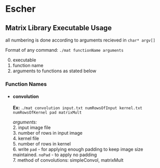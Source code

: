 # Escher

## Matrix Library Executable Usage
all numbering is done according to arguments recieved in `char* argv[]`

Format of any command:
`./mat functionName arguments`

0. executable
1. function name
2. arguments to functions as stated below

### Function Names
- #### convolution   
    **Ex:** `./mat convolution input.txt numRowsOfInput kernel.txt numRowsOfKernel pad matrixMult`  

    *arguments:*   
    2. input image file   
    3. number of rows in input image    
    4. kernel file  
    5. number of rows in kernel    
    6. write `pad` - for applying enough padding to keep image size maintained. `noPad` - to apply no padding     
    7. method of convolutions: simpleConvol, matrixMult 